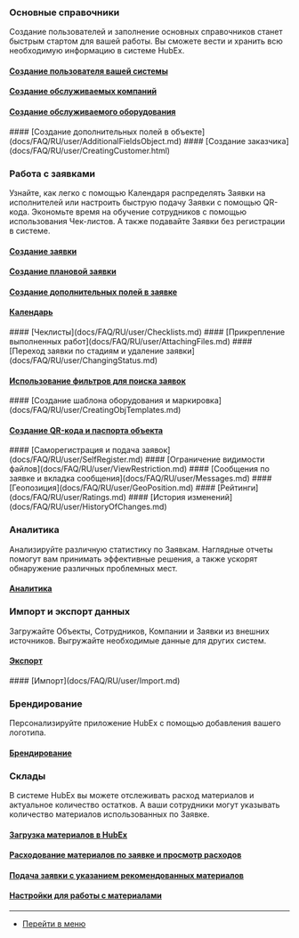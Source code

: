 <script type="text/javascript" >
   (function(m,e,t,r,i,k,a){m[i]=m[i]||function(){(m[i].a=m[i].a||[]).push(arguments)};
   m[i].l=1*new Date();k=e.createElement(t),a=e.getElementsByTagName(t)[0],k.async=1,k.src=r,a.parentNode.insertBefore(k,a)})
   (window, document, "script", "https://mc.yandex.ru/metrika/tag.js", "ym");
   ym('{{ site.yandex_metric }}', "init", {
        id:'{{ site.yandex_metric }}',
        clickmap:true,
        trackLinks:true,
        accurateTrackBounce:true,
        webvisor:true
   });
</script>
<noscript><div><img src="https://mc.yandex.ru/watch/'{{ site.yandex_metric }}'" style="position:absolute; left:-9999px;" alt="" /></div></noscript>
<!-- /Yandex.Metrika counter -->
<link rel="stylesheet" type="text/css" href="/assets/css/styles.css">

<!--Для успешного начала работы выполните следующие шаги:-->
### Основные справочники
Создание пользователей и заполнение основных справочников станет быстрым стартом для вашей работы. Вы сможете вести и хранить всю необходимую информацию в системе HubEx.
#### [Создание пользователя вашей системы](docs/FAQ/RU/user/CreatingUser.md)
<h4>
<a href="/docs/FAQ/RU/user/CreatingCompany.html">Создание обслуживаемых компаний</a><span class="updated-badge" title="16.09.2019"></span>
</h4>
<h4>
<a href="/docs/FAQ/RU/user/CreatingObjects.html">Создание обслуживаемого оборудования</a><span class="updated-badge" title="24.09.2019"></span>
</h4>
#### [Создание дополнительных полей в объекте](docs/FAQ/RU/user/AdditionalFieldsObject.md)
#### [Создание заказчика](docs/FAQ/RU/user/CreatingCustomer.html)

### Работа с заявками
Узнайте, как легко с помощью Календаря распределять Заявки на исполнителей или настроить быструю подачу Заявки с помощью QR-кода. Экономьте время на обучение сотрудников с помощью использования Чек-листов. А также подавайте Заявки без регистрации в системе.
#### [Создание заявки](docs/FAQ/RU/user/CreatingTicket.md)
#### [Создание плановой заявки](docs/FAQ/RU/user/PlannedTickets.md)
#### [Создание дополнительных полей в заявке](docs/FAQ/RU/user/AdditionalFields.md)
<h4>
<a href="/docs/FAQ/RU/user/Calendar.html">Календарь</a><span class="new-badge" title="23.09.2019"></span>
</h4>
#### [Чеклисты](docs/FAQ/RU/user/Checklists.md)
#### [Прикрепление выполненных работ](docs/FAQ/RU/user/AttachingFiles.md)
#### [Переход заявки по стадиям и удаление заявки](docs/FAQ/RU/user/ChangingStatus.md)
<h4>
<a href="/docs/FAQ/RU/user/Filters.html">Использование фильтров для поиска заявок</a><span class="updated-badge" title="18.02.2020"></span>
</h4>
#### [Создание шаблона оборудования и маркировка](docs/FAQ/RU/user/CreatingObjTemplates.md)
<h4>
<a href="/docs/FAQ/RU/user/CreatingTaskTemplates.html">Создание QR-кода и паспорта объекта</a><span class="updated-badge" title="16.09.2019"></span>
</h4>
#### [Саморегистрация и подача заявок](docs/FAQ/RU/user/SelfRegister.md)
#### [Ограничение видимости файлов](docs/FAQ/RU/user/ViewRestriction.md)
#### [Сообщения по заявке и вкладка сообщения](docs/FAQ/RU/user/Messages.md)
#### [Геопозиция](docs/FAQ/RU/user/GeoPosition.md)
#### [Рейтинги](docs/FAQ/RU/user/Ratings.md)
#### [История изменений](docs/FAQ/RU/user/HistoryOfChanges.md)

### Аналитика
Анализируйте различную статистику по Заявкам. Наглядные отчеты помогут вам принимать эффективные решения, а также ускорят обнаружение различных проблемных мест.
#### [Аналитика](docs/FAQ/RU/user/Analytics.md)

### Импорт и экспорт данных
Загружайте Объекты, Сотрудников, Компании и Заявки из внешних источников. Выгружайте необходимые данные для других систем.
<h4>
<a href="/docs/FAQ/RU/user/Export.html">Экспорт</a><span class="updated-badge" title="20.02.2020"></span>
</h4>
#### [Импорт](docs/FAQ/RU/user/Import.md)

### Брендирование
Персонализируйте приложение HubEx с помощью добавления вашего логотипа.
#### [Брендирование](docs/FAQ/RU/user/Branding.md)

### Склады
В системе HubEx вы можете отслеживать расход материалов и актуальное количество остатков. А ваши сотрудники могут указывать количество материалов использованных по Заявке.
<h4>
<a href="/docs/FAQ/RU/user/Materials.html">Загрузка материалов в HubEx</a><span class="new-badge" title="01.03.2020"></span>
</h4>
<h4>
<a href="/docs/FAQ/RU/user/Withdrawals.html">Расходование материалов по заявке и просмотр расходов</a><span class="new-badge" title="01.03.2020"></span>
</h4>
<h4>
<a href="/docs/FAQ/RU/user/TicketWithMaterials.html">Подача заявки с указанием рекомендованных материалов</a><span class="new-badge" title="01.03.2020"></span>
</h4>
<h4>
<a href="/docs/FAQ/RU/user/SettingsWithMaterials.html">Настройки для работы с материалами</a><span class="new-badge" title="01.03.2020"></span>
</h4>

____
- [Перейти в меню](http://wiki.hubex.ru)
